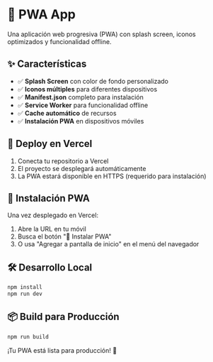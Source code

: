 # 🚀 PWA App

Una aplicación web progresiva (PWA) con splash screen, iconos optimizados y funcionalidad offline.

## ✨ Características

- ✅ **Splash Screen** con color de fondo personalizado
- ✅ **Iconos múltiples** para diferentes dispositivos
- ✅ **Manifest.json** completo para instalación
- ✅ **Service Worker** para funcionalidad offline
- ✅ **Cache automático** de recursos
- ✅ **Instalación PWA** en dispositivos móviles

## 🚀 Deploy en Vercel

1. Conecta tu repositorio a Vercel
2. El proyecto se desplegará automáticamente
3. La PWA estará disponible en HTTPS (requerido para instalación)

## 📱 Instalación PWA

Una vez desplegado en Vercel:
1. Abre la URL en tu móvil
2. Busca el botón "📱 Instalar PWA" 
3. O usa "Agregar a pantalla de inicio" en el menú del navegador

## 🛠️ Desarrollo Local

```bash
npm install
npm run dev
```

## 📦 Build para Producción

```bash
npm run build
```

¡Tu PWA está lista para producción! 🎉